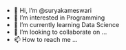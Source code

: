 - 👋 Hi, I’m @suryakameswari
- 👀 I’m interested in Programming
- 🌱 I’m currently learning Data Science
- 💞️ I’m looking to collaborate on ...
- 📫 How to reach me ...

<!---
suryakameswari/suryakameswari is a ✨ special ✨ repository because its `README.md` (this file) appears on your GitHub profile.
You can click the Preview link to take a look at your changes.
--->
